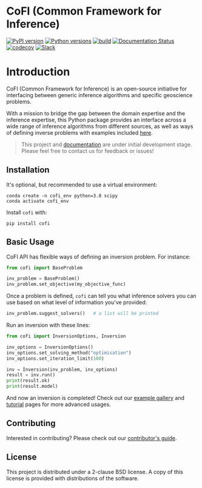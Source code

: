 # CoFI (Common Framework for Inference)

[![PyPI version](https://img.shields.io/pypi/v/cofi)](https://pypi.org/project/cofi/)
[![Python versions](https://img.shields.io/pypi/pyversions/cofi)](https://pypi.org/project/cofi/)
[![build](https://github.com/inlab-geo/cofi/actions/workflows/build_wheels.yml/badge.svg?branch=main)](https://github.com/inlab-geo/cofi/actions/workflows/build_wheels.yml)
[![Documentation Status](https://readthedocs.org/projects/cofi/badge/?version=latest)](https://cofi.readthedocs.io/en/latest/?badge=latest)
[![codecov](https://codecov.io/gh/inlab-geo/cofi/branch/main/graph/badge.svg?token=T8R9VKM4D7)](https://codecov.io/gh/inlab-geo/cofi)
[![Slack](https://img.shields.io/badge/Slack-inlab-4A154B?logo=slack)](https://inlab-geo.slack.com)
<!-- [![Wheels](https://img.shields.io/pypi/wheel/cofi)](https://pypi.org/project/cofi/) -->


# Introduction

CoFI (Common Framework for Inference) is an open-source initiative for interfacing between generic inference algorithms and specific geoscience problems.

With a mission to bridge the gap between the domain expertise and the inference expertise, this Python package provides an interface across a wide range of inference algorithms from different sources, as well as ways of defining inverse problems with examples included [here](https://github.com/inlab-geo/cofi-examples).

> This project and [documentation](https://cofi.readthedocs.io/en/latest/) are under initial development stage. Please feel free to contact us for feedback or issues!

## Installation

It's optional, but recommended to use a virtual environment:

```console
conda create -n cofi_env python=3.8 scipy
conda activate cofi_env
```

Install `cofi` with:

```console
pip install cofi
```

## Basic Usage

CoFI API has flexible ways of defining an inversion problem. For instance:

```python
from cofi import BaseProblem

inv_problem = BaseProblem()
inv_problem.set_objective(my_objective_func)
```

Once a problem is defined, `cofi` can tell you what inference solvers you can use based on what level of
information you've provided:

```python
inv_problem.suggest_solvers()   # a list will be printed
```

Run an inversion with these lines:

```python
from cofi import InversionOptions, Inversion

inv_options = InversionOptions()
inv_options.set_solving_method("optimisation")
inv_options.set_iteration_limit(100)

inv = Inversion(inv_problem, inv_options)
result = inv.run()
print(result.ok)
print(result.model)
```

And now an inversion is completed! Check out our [example gallery](https://cofi.readthedocs.io/en/latest/cofi-examples/generated/index.html)
and [tutorial](https://cofi.readthedocs.io/en/latest/tutorial.html) pages for more advanced usages.

## Contributing

Interested in contributing? Please check out our [contributor's guide](https://cofi.readthedocs.io/en/latest/contribute.html).


## License

This project is distributed under a 2-clause BSD license. A copy of this license is 
provided with distributions of the software.
